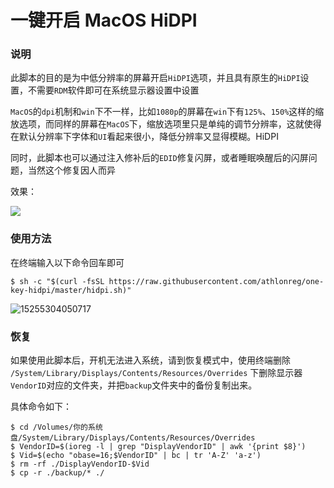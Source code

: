 # 一键开启 MacOS HiDPI

### 说明

此脚本的目的是为中低分辨率的屏幕开启`HiDPI`选项，并且具有原生的`HiDPI`设置，不需要`RDM`软件即可在系统显示器设置中设置

`MacOS`的`dpi`机制和`win`下不一样，比如`1080p`的屏幕在`win`下有`125%`、`150%`这样的缩放选项，而同样的屏幕在`MacOS`下，缩放选项里只是单纯的调节分辨率，这就使得在默认分辨率下字体和`UI`看起来很小，降低分辨率又显得模糊。HiDPI

同时，此脚本也可以通过注入修补后的`EDID`修复闪屏，或者睡眠唤醒后的闪屏问题，当然这个修复因人而异

效果：

![](https://raw.githubusercontent.com/athlonreg/BlogImages/master/Images/2b/78d0d617c5de8c8451351850ce8a49.jpg)

### 使用方法

在终端输入以下命令回车即可

```
$ sh -c "$(curl -fsSL https://raw.githubusercontent.com/athlonreg/one-key-hidpi/master/hidpi.sh)"
```

![15255304050717](http://ovefvi4g3.bkt.clouddn.com/15255304050717.jpg)

### 恢复

如果使用此脚本后，开机无法进入系统，请到恢复模式中，使用终端删除 `/System/Library/Displays/Contents/Resources/Overrides` 下删除显示器`VendorID`对应的文件夹，并把`backup`文件夹中的备份复制出来。

具体命令如下：

```
$ cd /Volumes/你的系统盘/System/Library/Displays/Contents/Resources/Overrides
$ VendorID=$(ioreg -l | grep "DisplayVendorID" | awk '{print $8}')
$ Vid=$(echo "obase=16;$VendorID" | bc | tr 'A-Z' 'a-z')
$ rm -rf ./DisplayVendorID-$Vid
$ cp -r ./backup/* ./
```


